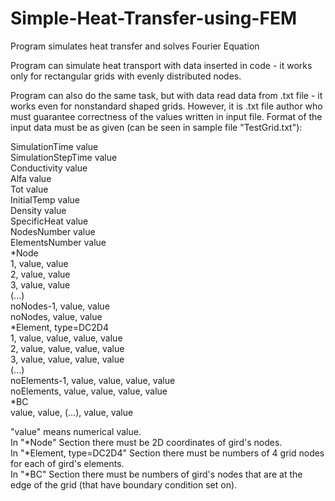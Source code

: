 # Simple-Heat-Transfer-using-FEM
Program simulates heat transfer and solves Fourier Equation

Program can simulate heat transport with data inserted in code - it works only for rectangular grids with evenly distributed nodes.

Program can also do the same task, but with data read data from .txt file - it works even for nonstandard shaped grids. However, it is .txt file author who must guarantee correctness of the values written in input file. Format of the input data must be as given (can be seen in sample file "TestGrid.txt"):

SimulationTime value  
SimulationStepTime value  
Conductivity value  
Alfa value  
Tot value  
InitialTemp value  
Density value  
SpecificHeat value  
NodesNumber value  
ElementsNumber value  
*Node  
      1,  value, value  
      2, value, value  
      3, value, value  
      (...)  
     noNodes-1, value, value  
     noNodes,   value, value  
*Element, type=DC2D4  
 1,  value,  value,  value,  value  
 2,  value,  value,  value,  value  
 3,  value,  value,  value,  value  
 (...)  
 noElements-1, value,  value,  value,  value  
 noElements, value,  value,  value,  value  
*BC  
value, value, (...), value, value  

"value" means numerical value.  
In "*Node" Section there must be 2D coordinates of gird's nodes.  
In "*Element, type=DC2D4" Section there must be numbers of 4 grid nodes for each of gird's elements.  
In "*BC" Section there must be numbers of gird's nodes that are at the edge of the grid (that have boundary condition set on).
